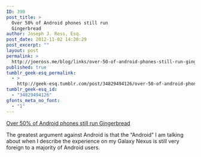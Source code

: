```yaml
---
ID: 390
post_title: >
  Over 50% of Android phones still run
  Gingerbread
author: Joseph J. Ross, Esq.
post_date: 2012-11-02 14:20:29
post_excerpt: ""
layout: post
permalink: >
  http://joeross.me/blog/links/over-50-of-android-phones-still-run-gingerbread/
published: true
tumblr_geek-esq_permalink:
  - >
    http://geek-esq.tumblr.com/post/34829494126/over-50-of-android-phones-still-run-gingerbread
tumblr_geek-esq_id:
  - "34829494126"
gfonts_meta_no_font:
  - "1"
---
```

<a href='http://thenextweb.com/google/2012/11/02/android-4-1-jelly-bean-hits-2-7-adoption-ics-at-25-8-gingerbread-still-on-over-half-of-devices/?fromcat=all'>Over 50% of Android phones still run Gingerbread</a><div class="link_description"><p>The greatest argument against Android is that the &#8220;Android&#8221; I am talking about when I describe the experience on my Galaxy Nexus is still very foreign to a majority of Android users.</p></div>